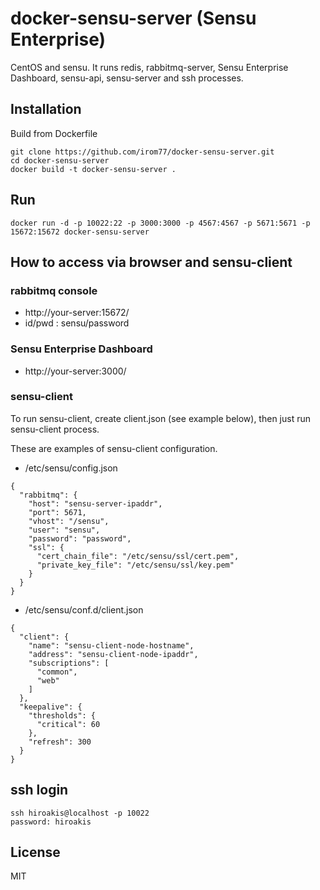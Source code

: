 # docker-sensu-server (Sensu Enterprise)

CentOS and sensu.
It runs redis, rabbitmq-server, Sensu Enterprise Dashboard, sensu-api, sensu-server and ssh processes.

## Installation

Build from Dockerfile

```
git clone https://github.com/irom77/docker-sensu-server.git
cd docker-sensu-server
docker build -t docker-sensu-server .
```

## Run

```
docker run -d -p 10022:22 -p 3000:3000 -p 4567:4567 -p 5671:5671 -p 15672:15672 docker-sensu-server
```

## How to access via browser and sensu-client

### rabbitmq console

* http://your-server:15672/
* id/pwd : sensu/password

### Sensu Enterprise Dashboard

* http://your-server:3000/

### sensu-client

To run sensu-client, create client.json (see example below), then just run sensu-client process.

These are examples of sensu-client configuration.

* /etc/sensu/config.json

```
{
  "rabbitmq": {
    "host": "sensu-server-ipaddr",
    "port": 5671,
    "vhost": "/sensu",
    "user": "sensu",
    "password": "password",
    "ssl": {
      "cert_chain_file": "/etc/sensu/ssl/cert.pem",
      "private_key_file": "/etc/sensu/ssl/key.pem"
    }
  }
}
```

* /etc/sensu/conf.d/client.json

```
{
  "client": {
    "name": "sensu-client-node-hostname",
    "address": "sensu-client-node-ipaddr",
    "subscriptions": [
      "common",
      "web"
    ]
  },
  "keepalive": {
    "thresholds": {
      "critical": 60
    },
    "refresh": 300
  }
}
```

## ssh login

```
ssh hiroakis@localhost -p 10022
password: hiroakis
```

## License

MIT
